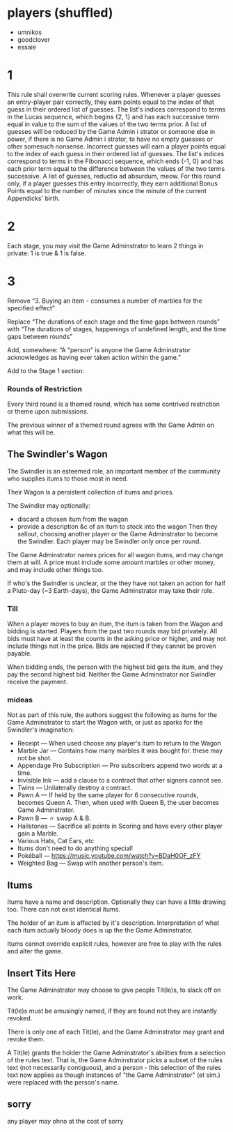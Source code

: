 # players (shuffled)
- umnikos
- goodclover
- essaie

# 1
This rule shall overwrite current scoring rules.
Whenever a player guesses an entry-player pair correctly, they earn points equal to the index of that guess in their ordered list of guesses. The list's indices correspond to terms in the Lucas sequence, which begins {2, 1} and has each successive term equal in value to the sum of the values of the two terms prior. A list of guesses will be reduced by the Game Admin i strator or someone else in power, if there is no Game Admin i strator, to have no empty guesses or other somesuch nonsense.
Incorrect guesses will earn a player points equal to the index of each guess in their ordered list of guesses. The list's indices correspond to terms in the Fibonacci sequence, which ends {-1, 0} and has each prior term equal to the difference between the values of the two terms successive. A list of guesses, reductio ad absurdum, meow.
For this round only, if a player guesses this entry incorrectly, they earn additional Bonus Points equal to the number of minutes since the minute of the current Appendicks' birth.

# 2
Each stage, you may visit the Game Adminstrator to learn 2 things in private: 1 is true & 1 is false.

# 3
Remove
“3. Buying an item - consumes a number of marbles for the specified effect”

Replace
“The durations of each stage and the time gaps between rounds”
with
“The durations of stages, happenings of undefined length, and the time gaps between rounds”

Add, somewhere:
“A "person" is anyone the Game Adminstrator acknowledges as having ever taken action within the game.”


Add to the Stage 1 section:
### Rounds of Restriction

Every third round is a themed round, which has some contrived restriction or theme upon submissions.

The previous winner of a themed round agrees with the Game Admin on what this will be.


## The Swindler's Wagon

The Swindler is an esteemed role, an important member of the community who supplies itums to those most in need.

Their Wagon is a persistent collection of itums and prices.

The Swindler may optionally:
- discard a chosen itum from the wagon
- provide a description &c of an itum to stock into the wagon
Then they sellout, choosing another player or the Game Adminstrator to become the Swindler.  Each player may be Swindler only once per round.

The Game Adminstrator names prices for all wagon itums, and may change them at will.  A price must include some amount marbles or other money, and may include other things too.

If who's the Swindler is unclear, or the they have not taken an action for half a Pluto-day (~3 Earth-days), the Game Adminstrator may take their role.

### Till

When a player moves to buy an itum, the itum is taken from the Wagon and bidding is started.  Players from the past two rounds may bid privately.  All bids must have at least the counts in the asking price or higher, and may not include things not in the price.  Bids are rejected if they cannot be proven payable.

When bidding ends, the person with the highest bid gets the itum, and they pay the second highest bid.  Neither the Game Adminstrator nor Swindler receive the payment.


### mideas

Not as part of this rule, the authors suggest the following as itums for the Game Adminstrator to start the Wagon with, or just as sparks for the Swindler's imagination:
- Receipt — When used choose any player's itum to return to the Wagon
- Marble Jar — Contains how many marbles it was bought for.  these may not be shot.
- Appendage Pro Subscription — Pro subscribers append two words at a time.
- Invisible Ink — add a clause to a contract that other signers cannot see.
- Twins — Unilaterally destroy a contract.
- Pawn A — If held by the same player for 6 consecutive rounds, becomes Queen A.  Then, when used with Queen B, the user becomes Game Adminstrator.
- Pawn B —  〃 swap A & B.
- Hailstones — Sacrifice all points in Scoring and have every other player gain a Marble.
- Various Hats, Cat Ears, etc
- Itums don't need to do anything special!
- Pokéball — https://music.youtube.com/watch?v=BDaH0OF_zFY
- Weighted Bag — Swap with another person's item.


## Itums

Itums have a name and description.  Optionally they can have a little drawing too.  There can not exist identical itums.

The holder of an itum is affected by it's description.  Interpretation of what each itum actually bloody does is up the the Game Adminstrator.

Itums cannot override explicit rules, however are free to play with the rules and alter the game.


## Insert Tits Here

The Game Adminstrator may choose to give people Tit(le)s, to slack off on work.

Tit(le)s must be amusingly named, if they are found not they are instantly revoked.

There is only one of each Tit(le), and the Game Adminstrator may grant and revoke them.

A Tit(le) grants the holder the Game Adminstrator's abilities from a selection of the rules text.  That is, the Game Adminstrator picks a subset of the rules text (not necessarily contiguous), and a person - this selection of the rules text now applies as though instances of "the Game Adminstrator" (et sim.) were replaced with the person's name.


## sorry

any player may ohno at the cost of sorry
